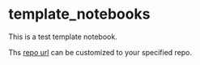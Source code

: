 # template_notebooks

This is a test template notebook. 

Ths [repo url](https://github.com/qChenSKIM/template_notebooks) can be customized to your specified repo.
